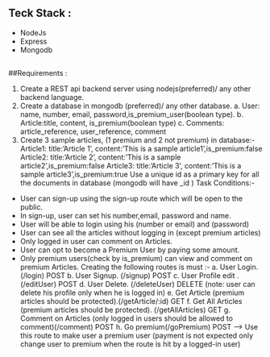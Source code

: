 
  ## Teck Stack :
 - NodeJs
 - Express
 - Mongodb
   ##
##Requirements :
1. Create a REST api backend server using nodejs(preferred)/ any other backend language.
2. Create a database in mongodb (preferred)/ any other database.
a. User: name, number, email, password,is_premium_user(boolean type).
b. Article:title, content, is_premium(boolean type)
c. Comments: article_reference, user_reference, comment
3. Create 3 sample articles, (1 premium and 2 not premium) in database:-
Article1: title:’Article 1’, content:’This is a sample article1’,is_premium:false
Article2: title:’Article 2’, content:’This is a sample article2’,is_premium:false
Article3: title:’Article 3’, content:’This is a sample article3’,is_premium:true
Use a unique id as a primary key for all the documents in database
(mongodb will have _id )
Task Conditions:-
  - User can sign-up using the sign-up route which will be open to the public.
  - In sign-up, user can set his number,email, password and name.
  - User will be able to login using his (number or email) and (password)
  - User can see all the articles without logging in (except premium articles)
  - Only logged in user can comment on Articles.
 - User can opt to become a Premium User by paying some amount.
 -  Only premium users(check by is_premium) can view and comment on premium
Articles.
Creating the following routes is must :-
a. User Login. (/login) POST
b. User Signup. (/signup) POST
c. User Profile edit . (/editUser) POST
d. User Delete. (/deleteUser) DELETE (note: user can delete his profile only when he
is logged in)
e. Get Article (premium articles should be protected).(/getArticle/:id) GET
f. Get All Articles (premium articles should be protected). (/getAllArticles) GET
g. Comment on Articles (only logged in users should be allowed to
comment)(/comment) POST
h. Go premium(/goPremium) POST —> Use this route to make user a premium user
(payment is not expected only change user to premium when the route is hit by a
logged-in user)
